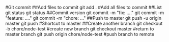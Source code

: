 #Git commit
##Add files to commit
    git add . #Add all files to commit
##List git status
    git status
##Commit version
    git commit -m "fix: ...."
    git commit -m "feature: ...."
    git commit -m "chore: ..."
##Push to master
    git push -u origin master
    git push #Shortcut to master
##Create another branch
    git checkout -b chore/node-test #create new branch
    git checkout master #return to master branch
    git push origin chore/node-test #push branch to remote